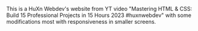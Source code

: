 This is a HuXn Webdev's website from YT video "Mastering HTML & CSS: Build 15 Professional Projects in 15 Hours 2023 #huxnwebdev" with some modifications most with responsiveness in smaller screens.
